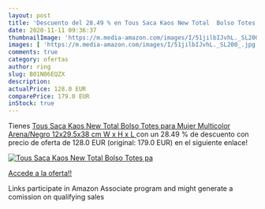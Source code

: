 ```yaml
---
layout: post
title: 'Descuento del 28.49 % en Tous Saca Kaos New Total  Bolso Totes pa'
date: 2020-11-11 09:36:37
thumbnailImage: 'https://m.media-amazon.com/images/I/51jilbIJvhL._SL200_.jpg'
images: [ 'https://m.media-amazon.com/images/I/51jilbIJvhL._SL200_.jpg' ]
comments: true
category: ofertas
author: ring
slug: B01N06EQZX
description:
actualPrice: 128.0 EUR
comparePrice: 179.0 EUR
inStock: true
---
```


Tienes [Tous Saca Kaos New Total  Bolso Totes para Mujer  Multicolor  Arena/Negro   12x29.5x38 cm  W x H x L ](https://www.amazon.es/dp/B01N06EQZX/?tag=tolees-21) con un 28.49 % de descuento con precio de oferta de 128.0 EUR (original: 179.0 EUR) en el siguiente enlace!

[![Tous Saca Kaos New Total  Bolso Totes pa](https://m.media-amazon.com/images/I/51jilbIJvhL._SL200_.jpg)](https://www.amazon.es/dp/B01N06EQZX/?tag=tolees-21)

[Accede a la oferta!!](https://www.amazon.es/dp/B01N06EQZX/?tag=tolees-21)

Links participate in Amazon Associate program and might generate a comission on qualifying sales


